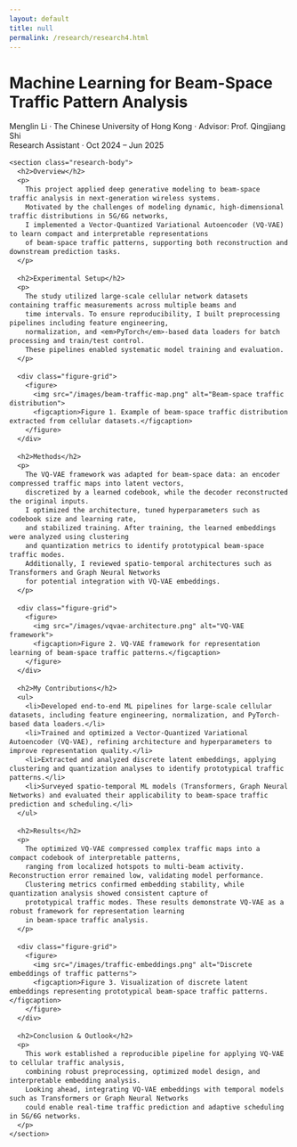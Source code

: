 ```yaml
---
layout: default
title: null
permalink: /research/research4.html
---
```


<html lang="en">
<head>
  <meta charset="UTF-8">
  <title>Machine Learning for Beam-Space Traffic Pattern Analysis</title>
  <link rel="stylesheet" href="research.css">
</head>
<body>
<div id="research-detail">
  <div class="content-card">
    <h1 class="page__title">
      Machine Learning for Beam-Space Traffic Pattern Analysis
    </h1>
    <p class="meta">
      Menglin Li · The Chinese University of Hong Kong · Advisor: Prof. Qingjiang Shi<br>
      Research Assistant · Oct 2024 – Jun 2025
    </p>

    <section class="research-body">
      <h2>Overview</h2>
      <p>
        This project applied deep generative modeling to beam-space traffic analysis in next-generation wireless systems. 
        Motivated by the challenges of modeling dynamic, high-dimensional traffic distributions in 5G/6G networks, 
        I implemented a Vector-Quantized Variational Autoencoder (VQ-VAE) to learn compact and interpretable representations 
        of beam-space traffic patterns, supporting both reconstruction and downstream prediction tasks.
      </p>

      <h2>Experimental Setup</h2>
      <p>
        The study utilized large-scale cellular network datasets containing traffic measurements across multiple beams and 
        time intervals. To ensure reproducibility, I built preprocessing pipelines including feature engineering, 
        normalization, and <em>PyTorch</em>-based data loaders for batch processing and train/test control. 
        These pipelines enabled systematic model training and evaluation.
      </p>

      <div class="figure-grid">
        <figure>
          <img src="/images/beam-traffic-map.png" alt="Beam-space traffic distribution">
          <figcaption>Figure 1. Example of beam-space traffic distribution extracted from cellular datasets.</figcaption>
        </figure>
      </div>

      <h2>Methods</h2>
      <p>
        The VQ-VAE framework was adapted for beam-space data: an encoder compressed traffic maps into latent vectors, 
        discretized by a learned codebook, while the decoder reconstructed the original inputs. 
        I optimized the architecture, tuned hyperparameters such as codebook size and learning rate, 
        and stabilized training. After training, the learned embeddings were analyzed using clustering 
        and quantization metrics to identify prototypical beam-space traffic modes. 
        Additionally, I reviewed spatio-temporal architectures such as Transformers and Graph Neural Networks 
        for potential integration with VQ-VAE embeddings.
      </p>

      <div class="figure-grid">
        <figure>
          <img src="/images/vqvae-architecture.png" alt="VQ-VAE framework">
          <figcaption>Figure 2. VQ-VAE framework for representation learning of beam-space traffic patterns.</figcaption>
        </figure>
      </div>

      <h2>My Contributions</h2>
      <ul>
        <li>Developed end-to-end ML pipelines for large-scale cellular datasets, including feature engineering, normalization, and PyTorch-based data loaders.</li>
        <li>Trained and optimized a Vector-Quantized Variational Autoencoder (VQ-VAE), refining architecture and hyperparameters to improve representation quality.</li>
        <li>Extracted and analyzed discrete latent embeddings, applying clustering and quantization analyses to identify prototypical traffic patterns.</li>
        <li>Surveyed spatio-temporal ML models (Transformers, Graph Neural Networks) and evaluated their applicability to beam-space traffic prediction and scheduling.</li>
      </ul>

      <h2>Results</h2>
      <p>
        The optimized VQ-VAE compressed complex traffic maps into a compact codebook of interpretable patterns, 
        ranging from localized hotspots to multi-beam activity. Reconstruction error remained low, validating model performance. 
        Clustering metrics confirmed embedding stability, while quantization analysis showed consistent capture of 
        prototypical traffic modes. These results demonstrate VQ-VAE as a robust framework for representation learning 
        in beam-space traffic analysis.
      </p>

      <div class="figure-grid">
        <figure>
          <img src="/images/traffic-embeddings.png" alt="Discrete embeddings of traffic patterns">
          <figcaption>Figure 3. Visualization of discrete latent embeddings representing prototypical beam-space traffic patterns.</figcaption>
        </figure>
      </div>

      <h2>Conclusion & Outlook</h2>
      <p>
        This work established a reproducible pipeline for applying VQ-VAE to cellular traffic analysis, 
        combining robust preprocessing, optimized model design, and interpretable embedding analysis. 
        Looking ahead, integrating VQ-VAE embeddings with temporal models such as Transformers or Graph Neural Networks 
        could enable real-time traffic prediction and adaptive scheduling in 5G/6G networks.
      </p>
    </section>
  </div>
</div>
</body>
</html>

